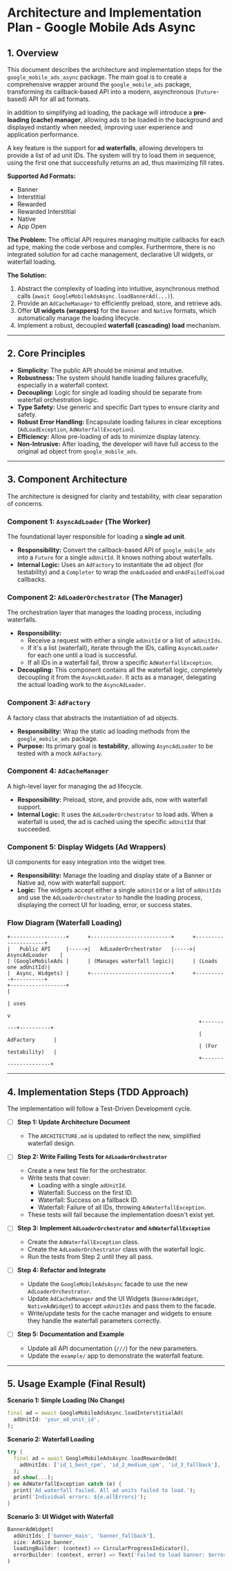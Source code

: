 # Architecture and Implementation Plan - Google Mobile Ads Async

## 1. Overview

This document describes the architecture and implementation steps for the `google_mobile_ads_async` package. The main goal is to create a comprehensive wrapper around the `google_mobile_ads` package, transforming its callback-based API into a modern, asynchronous (`Future`-based) API for all ad formats.

In addition to simplifying ad loading, the package will introduce a **pre-loading (cache) manager**, allowing ads to be loaded in the background and displayed instantly when needed, improving user experience and application performance.

A key feature is the support for **ad waterfalls**, allowing developers to provide a list of ad unit IDs. The system will try to load them in sequence, using the first one that successfully returns an ad, thus maximizing fill rates.

**Supported Ad Formats:**
- Banner
- Interstitial
- Rewarded
- Rewarded Interstitial
- Native
- App Open

**The Problem:** The official API requires managing multiple callbacks for each ad type, making the code verbose and complex. Furthermore, there is no integrated solution for ad cache management, declarative UI widgets, or waterfall loading.

**The Solution:**
1.  Abstract the complexity of loading into intuitive, asynchronous method calls (`await GoogleMobileAdsAsync.loadBannerAd(...)`).
2.  Provide an `AdCacheManager` to efficiently preload, store, and retrieve ads.
3.  Offer **UI widgets (wrappers)** for the `Banner` and `Native` formats, which automatically manage the loading lifecycle.
4.  Implement a robust, decoupled **waterfall (cascading) load** mechanism.

---

## 2. Core Principles

- **Simplicity:** The public API should be minimal and intuitive.
- **Robustness:** The system should handle loading failures gracefully, especially in a waterfall context.
- **Decoupling:** Logic for single ad loading should be separate from waterfall orchestration logic.
- **Type Safety:** Use generic and specific Dart types to ensure clarity and safety.
- **Robust Error Handling:** Encapsulate loading failures in clear exceptions (`AdLoadException`, `AdWaterfallException`).
- **Efficiency:** Allow pre-loading of ads to minimize display latency.
- **Non-Intrusive:** After loading, the developer will have full access to the original ad object from `google_mobile_ads`.

---

## 3. Component Architecture

The architecture is designed for clarity and testability, with clear separation of concerns.

### Component 1: `AsyncAdLoader` (The Worker)

The foundational layer responsible for loading a **single ad unit**.

- **Responsibility:** Convert the callback-based API of `google_mobile_ads` into a `Future` for a single `adUnitId`. It knows nothing about waterfalls.
- **Internal Logic:** Uses an `AdFactory` to instantiate the ad object (for testability) and a `Completer` to wrap the `onAdLoaded` and `onAdFailedToLoad` callbacks.

### Component 2: `AdLoaderOrchestrator` (The Manager)

The orchestration layer that manages the loading process, including waterfalls.

- **Responsibility:**
    - Receive a request with either a single `adUnitId` or a list of `adUnitIds`.
    - If it's a list (waterfall), iterate through the IDs, calling `AsyncAdLoader` for each one until a load is successful.
    - If all IDs in a waterfall fail, throw a specific `AdWaterfallException`.
- **Decoupling:** This component contains all the waterfall logic, completely decoupling it from the `AsyncAdLoader`. It acts as a manager, delegating the actual loading work to the `AsyncAdLoader`.

### Component 3: `AdFactory`

A factory class that abstracts the instantiation of ad objects.

- **Responsibility:** Wrap the static ad loading methods from the `google_mobile_ads` package.
- **Purpose:** Its primary goal is **testability**, allowing `AsyncAdLoader` to be tested with a mock `AdFactory`.

### Component 4: `AdCacheManager`

A high-level layer for managing the ad lifecycle.

- **Responsibility:** Preload, store, and provide ads, now with waterfall support.
- **Internal Logic:** It uses the `AdLoaderOrchestrator` to load ads. When a waterfall is used, the ad is cached using the specific `adUnitId` that succeeded.

### Component 5: Display Widgets (Ad Wrappers)

UI components for easy integration into the widget tree.

- **Responsibility:** Manage the loading and display state of a Banner or Native ad, now with waterfall support.
- **Logic:** The widgets accept either a single `adUnitId` or a list of `adUnitIds` and use the `AdLoaderOrchestrator` to handle the loading process, displaying the correct UI for loading, error, or success states.

### Flow Diagram (Waterfall Loading)

```
+------------------+      +--------------------------+      +---------------------+
|   Public API     |----->|   AdLoaderOrchestrator   |----->|    AsyncAdLoader    |
| (GoogleMobileAds |      | (Manages waterfall logic)|      | (Loads one adUnitId)|
|  Async, Widgets) |      +--------------------------+      +----------+----------+
+------------------+                                                   |
                                                                       | uses
                                                                       v
                                                              +----------+----------+
                                                              |      AdFactory      |
                                                              | (For testability)   |
                                                              +---------------------+
```

---

## 4. Implementation Steps (TDD Approach)

The implementation will follow a Test-Driven Development cycle.

- [ ] **Step 1: Update Architecture Document**
  - The `ARCHITECTURE.md` is updated to reflect the new, simplified waterfall design.

- [ ] **Step 2: Write Failing Tests for `AdLoaderOrchestrator`**
  - Create a new test file for the orchestrator.
  - Write tests that cover:
    - Loading with a single `adUnitId`.
    - Waterfall: Success on the first ID.
    - Waterfall: Success on a fallback ID.
    - Waterfall: Failure of all IDs, throwing `AdWaterfallException`.
  - These tests will fail because the implementation doesn't exist yet.

- [ ] **Step 3: Implement `AdLoaderOrchestrator` and `AdWaterfallException`**
  - Create the `AdWaterfallException` class.
  - Create the `AdLoaderOrchestrator` class with the waterfall logic.
  - Run the tests from Step 2 until they all pass.

- [ ] **Step 4: Refactor and Integrate**
  - Update the `GoogleMobileAdsAsync` facade to use the new `AdLoaderOrchestrator`.
  - Update `AdCacheManager` and the UI Widgets (`BannerAdWidget`, `NativeAdWidget`) to accept `adUnitIds` and pass them to the facade.
  - Write/update tests for the cache manager and widgets to ensure they handle the waterfall parameters correctly.

- [ ] **Step 5: Documentation and Example**
  - Update all API documentation (`///`) for the new parameters.
  - Update the `example/` app to demonstrate the waterfall feature.

---

## 5. Usage Example (Final Result)

**Scenario 1: Simple Loading (No Change)**
```dart
final ad = await GoogleMobileAdsAsync.loadInterstitialAd(
  adUnitId: 'your_ad_unit_id',
);
```

**Scenario 2: Waterfall Loading**
```dart
try {
  final ad = await GoogleMobileAdsAsync.loadRewardedAd(
    adUnitIds: ['id_1_best_cpm', 'id_2_medium_cpm', 'id_3_fallback'],
  );
  ad.show(...);
} on AdWaterfallException catch (e) {
  print('Ad waterfall failed. All ad units failed to load.');
  print('Individual errors: ${e.allErrors}');
}
```

**Scenario 3: UI Widget with Waterfall**
```dart
BannerAdWidget(
  adUnitIds: ['banner_main', 'banner_fallback'],
  size: AdSize.banner,
  loadingBuilder: (context) => CircularProgressIndicator(),
  errorBuilder: (context, error) => Text('Failed to load banner: $error'),
)
```